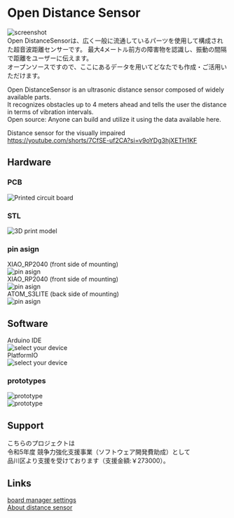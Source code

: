 # Open Distance Sensor 
![screenshot](https://github.com/misawa2048/DistanceSensor/blob/master/img/distance_sensor_ss.jpg)  
Open DistanceSensorは、広く一般に流通しているパーツを使用して構成された超音波距離センサーです。 
最大4メートル前方の障害物を認識し、振動の間隔で距離をユーザーに伝えます。  
オープンソースですので、ここにあるデータを用いてどなたでも作成・ご活用いただけます。  

Open DistanceSensor is an ultrasonic distance sensor composed of widely available parts.  
It recognizes obstacles up to 4 meters ahead and tells the user the distance in terms of vibration intervals.  
Open source: Anyone can build and utilize it using the data available here.  


Distance sensor for the visually impaired  
https://youtube.com/shorts/7CfSE-uf2CA?si=v9oYDg3hjXETH1KF  
## Hardware
### PCB  
![Printed circuit board](https://github.com/misawa2048/DistanceSensor/blob/master/img/board_ss.jpg)  

### STL
![3D print model](https://github.com/misawa2048/DistanceSensor/blob/master/img/casing_ss.jpg)  

### pin asign  
XIAO_RP2040 (front side of mounting)  
 ![pin asign](https://github.com/misawa2048/DistanceSensor/blob/master/img/pin_asign_xiao2040.png)  
XIAO_RP2040 (front side of mounting)  
 ![pin asign](https://github.com/misawa2048/DistanceSensor/blob/master/img/pin_asign_zero.png)  
ATOM_S3LITE (back side of mounting)    
 ![pin asign](https://github.com/misawa2048/DistanceSensor/blob/master/img/pin_asign_atoms3.png)  
 
## Software
Arduino IDE  
![select your device](https://github.com/misawa2048/DistanceSensor/blob/master/img/select_your_device_arduinoide.png)  
PlatformIO  
![select your device](https://github.com/misawa2048/DistanceSensor/blob/master/img/select_your_device_platformio.png)  

### prototypes  
![prototype](https://github.com/misawa2048/DistanceSensor/blob/master/img/prototypes_b.jpg)  
![prototype](https://github.com/misawa2048/DistanceSensor/blob/master/img/distance_sensor_ss.jpg)  

## Support
こちらのプロジェクトは  
令和5年度 競争力強化支援事業（ソフトウェア開発費助成）として  
品川区より支援を受けております（支援金額:￥273000）。  


## Links  
[board manager settings](https://2kuru.com/m5stack_atom_matrix_spec/)  
[About distance sensor](https://www.mcucity.com/product/2926/hc-sr04-3-3v-5v-ultrasonic-distance-measuring-sensor-module-trig-echo-uarttx-rx-i2csdascl)  




